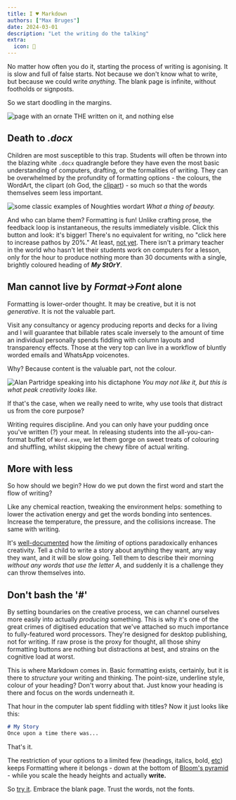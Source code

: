 ```yaml
---
title: I ♥ Markdown
authors: ["Max Bruges"]
date: 2024-03-01
description: "Let the writing do the talking"
extra:
  icon: 📝
---
```


No matter how often you do it, starting the process of writing is agonising. It is slow and full of false starts. Not because we don't know what to write, but because we could write *anything*. The blank page is infinite, without footholds or signposts.

So we start doodling in the margins.

![page with an ornate THE written on it, and nothing else](/images/the-sponge.webp)

## Death to *.docx*

Children are most susceptible to this trap. Students will often be thrown into the blazing white `.docx`  quadrangle before they have even the most basic understanding of computers, drafting, or the formalities of writing.  They can be overwhelmed by the profundity of formatting options - the colours, the WordArt, the clipart (oh God, the [clipart](https://clipart-library.com/clipart/1578505.htm)) - so much so that the words themselves seem less important.

![some classic examples of Noughties wordart](/images/word-art.webp)
*What a thing of beauty.*

And who can blame them? Formatting is fun! Unlike crafting prose, the feedback loop is instantaneous, the results immediately visible. Click this button and look: it's bigger! There's no equivalent for writing, no "click here to increase pathos by 20%." At least, [not yet](https://www.folger.edu/blogs/shakespeare-and-beyond/by-false-intelligence-ai-chatgpt-and-the-bard/). There isn't a primary teacher in the world who hasn't let their students work on computers for a lesson, only for the hour to produce nothing more than 30 documents with a single, brightly coloured heading of ***My StOrY***.

## Man cannot live by *Format->Font* alone

Formatting is lower-order thought. It may be creative, but it is not *generative*. It is not the valuable part.

Visit any consultancy or agency producing reports and decks for a living and I will guarantee that billable rates scale inversely to the amount of time an individual personally spends fiddling with column layouts and transparency effects. Those at the very top can live in a workflow of bluntly worded emails and WhatsApp voicenotes.

Why? Because content is the valuable part, not the colour.

![Alan Partridge speaking into his dictaphone](/images/alan-dictaphone.webp)
*You may not like it, but this is what peak creativity looks like.*

If that's the case, when we really need to write, why use tools that distract us from the core purpose?

Writing requires discipline. And you can only have your pudding once you've written (?) your meat. In releasing students into the all-you-can-format buffet of `Word.exe`, we let them gorge on sweet treats of colouring and shuffling, whilst skipping the chewy fibre of actual writing.

## More with less

So how should we begin? How do we put down the first word and start the flow of writing?

Like any chemical reaction, tweaking the environment helps: something to lower the activation energy and get the words bonding into sentences. Increase the temperature, the pressure, and the collisions increase. The same with writing.

It's [well-documented](https://en.wikipedia.org/wiki/Creative_limitation#:~:text=Creative%20limitation%20is%20the%20concept,oneself%20can%20actually%20drive%20creativity.) how the *limiting* of options paradoxically enhances creativity. Tell a child to write a story about anything they want, any way they want, and it will be slow going. Tell them to describe their morning *without any words that use the letter A*, and suddenly it is a challenge they can throw themselves into.

## Don't bash the '#'

By setting boundaries on the creative process, we can channel ourselves more easily into actually *producing* something. This is why it's one of the great crimes of digitised education that we've attached so much importance to fully-featured word processors. They're designed for desktop publishing, not for writing. If raw prose is the proxy for thought, all those shiny formatting buttons are nothing but distractions at best, and strains on the cognitive load at worst.

This is where Markdown comes in. Basic formatting exists, certainly, but it is there to *structure* your writing and thinking. The point-size, underline style, colour of your heading? Don't worry about that. Just know your heading is there and focus on the words underneath it.

That hour in the computer lab spent fiddling with titles? Now it just looks like this:

```markdown
# My Story
Once upon a time there was...
```

That's it.

The restriction of your options to a limited few (headings, italics, bold, [etc](https://www.markdownguide.org/extended-syntax/)) keeps Formatting where it belongs - down at the bottom of [Bloom's pyramid](https://en.wikipedia.org/wiki/Bloom's_taxonomy#Psychomotor_domain_(action-based)) - while you scale the heady heights and actually **write.**

So [try it](https://writeme.mattstow.com/). Embrace the blank page. Trust the words, not the fonts.

